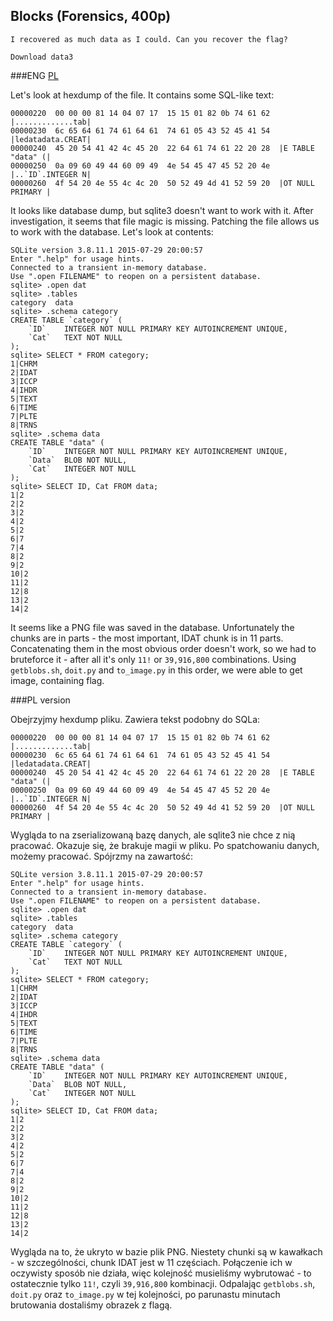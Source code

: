 ## Blocks (Forensics, 400p)

    I recovered as much data as I could. Can you recover the flag?

    Download data3

###ENG
[PL](#pl-version)

Let's look at hexdump of the file. It contains some SQL-like text:
```
00000220  00 00 00 81 14 04 07 17  15 15 01 82 0b 74 61 62  |.............tab|
00000230  6c 65 64 61 74 61 64 61  74 61 05 43 52 45 41 54  |ledatadata.CREAT|
00000240  45 20 54 41 42 4c 45 20  22 64 61 74 61 22 20 28  |E TABLE "data" (|
00000250  0a 09 60 49 44 60 09 49  4e 54 45 47 45 52 20 4e  |..`ID`.INTEGER N|
00000260  4f 54 20 4e 55 4c 4c 20  50 52 49 4d 41 52 59 20  |OT NULL PRIMARY |
```
It looks like database dump, but sqlite3 doesn't want to work with it. After investigation, it seems that file magic is
missing. Patching the file allows us to work with the database. Let's look at contents:
```
SQLite version 3.8.11.1 2015-07-29 20:00:57
Enter ".help" for usage hints.
Connected to a transient in-memory database.
Use ".open FILENAME" to reopen on a persistent database.
sqlite> .open dat
sqlite> .tables
category  data    
sqlite> .schema category
CREATE TABLE `category` (
	`ID`	INTEGER NOT NULL PRIMARY KEY AUTOINCREMENT UNIQUE,
	`Cat`	TEXT NOT NULL
);
sqlite> SELECT * FROM category;
1|CHRM
2|IDAT
3|ICCP
4|IHDR
5|TEXT
6|TIME
7|PLTE
8|TRNS
sqlite> .schema data
CREATE TABLE "data" (
	`ID`	INTEGER NOT NULL PRIMARY KEY AUTOINCREMENT UNIQUE,
	`Data`	BLOB NOT NULL,
	`Cat`	INTEGER NOT NULL
);
sqlite> SELECT ID, Cat FROM data;
1|2
2|2
3|2
4|2
5|2
6|7
7|4
8|2
9|2
10|2
11|2
12|8
13|2
14|2
```
It seems like a PNG file was saved in the database. Unfortunately the chunks are in parts - the most important, IDAT
chunk is in 11 parts. Concatenating them in the most obvious order doesn't work, so we had to bruteforce it - after
all it's only `11!` or `39,916,800` combinations. Using `getblobs.sh`, `doit.py` and `to_image.py` in this order, we
were able to get image, containing flag.

###PL version

Obejrzyjmy hexdump pliku. Zawiera tekst podobny do SQLa:
```
00000220  00 00 00 81 14 04 07 17  15 15 01 82 0b 74 61 62  |.............tab|
00000230  6c 65 64 61 74 61 64 61  74 61 05 43 52 45 41 54  |ledatadata.CREAT|
00000240  45 20 54 41 42 4c 45 20  22 64 61 74 61 22 20 28  |E TABLE "data" (|
00000250  0a 09 60 49 44 60 09 49  4e 54 45 47 45 52 20 4e  |..`ID`.INTEGER N|
00000260  4f 54 20 4e 55 4c 4c 20  50 52 49 4d 41 52 59 20  |OT NULL PRIMARY |
```
Wygląda to na zserializowaną bazę danych, ale sqlite3 nie chce z nią pracować. Okazuje się, że brakuje magii w pliku.
Po spatchowaniu danych, możemy pracować. Spójrzmy na zawartość:
```
SQLite version 3.8.11.1 2015-07-29 20:00:57
Enter ".help" for usage hints.
Connected to a transient in-memory database.
Use ".open FILENAME" to reopen on a persistent database.
sqlite> .open dat
sqlite> .tables
category  data    
sqlite> .schema category
CREATE TABLE `category` (
	`ID`	INTEGER NOT NULL PRIMARY KEY AUTOINCREMENT UNIQUE,
	`Cat`	TEXT NOT NULL
);
sqlite> SELECT * FROM category;
1|CHRM
2|IDAT
3|ICCP
4|IHDR
5|TEXT
6|TIME
7|PLTE
8|TRNS
sqlite> .schema data
CREATE TABLE "data" (
	`ID`	INTEGER NOT NULL PRIMARY KEY AUTOINCREMENT UNIQUE,
	`Data`	BLOB NOT NULL,
	`Cat`	INTEGER NOT NULL
);
sqlite> SELECT ID, Cat FROM data;
1|2
2|2
3|2
4|2
5|2
6|7
7|4
8|2
9|2
10|2
11|2
12|8
13|2
14|2
```
Wygląda na to, że ukryto w bazie plik PNG. Niestety chunki są w kawałkach - w szczególności, chunk IDAT jest w 11 
częściach. Połączenie ich w oczywisty sposób nie działa, więc kolejność musieliśmy wybrutować - to ostatecznie tylko
`11!`, czyli `39,916,800` kombinacji. Odpalając `getblobs.sh`, `doit.py` oraz `to_image.py` w tej kolejności, po
parunastu minutach brutowania dostaliśmy obrazek z flagą.
